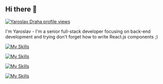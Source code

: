 ## Hi there 👋

[![Yaroslav Draha profile views](https://u8views.com/api/v1/github/profiles/12752044/views/day-week-month-total-count.svg)](https://u8views.com/github/yaroslavdraha)

I'm Yaroslav - I'm a senior full-stack developer focusing on back-end development and trying don't forget how to write React.js components ;)

[![My Skills](https://skillicons.dev/icons?i=typescript,javascript,nodejs,nest,express,go&theme=light)](https://skillicons.dev)

[![My Skills](https://skillicons.dev/icons?i=react,next,jest,cypress&theme=light)](https://skillicons.dev)

[![My Skills](https://skillicons.dev/icons?i=postgresql,mongodb&theme=light)](https://skillicons.dev)

[![My Skills](https://skillicons.dev/icons?i=aws,docker,kubernetes&theme=light)](https://skillicons.dev)

<!--
**yaroslavdraha/yaroslavdraha** is a ✨ _special_ ✨ repository because its `README.md` (this file) appears on your GitHub profile.

Here are some ideas to get you started:

- 🔭 I’m currently working on ...
- 🌱 I’m currently learning ...
- 👯 I’m looking to collaborate on ...
- 🤔 I’m looking for help with ...
- 💬 Ask me about ...
- 📫 How to reach me: ...
- 😄 Pronouns: ...
- ⚡ Fun fact: ...
-->


